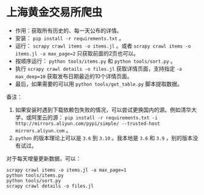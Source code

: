 # 上海黄金交易所爬虫

- 作用：获取所有历史的、每一天公布的详情。
- 安装： `pip install -r requirements.txt` 。
- 运行： `scrapy crawl items -o items.jl` 。或者 `scrapy crawl items -o items.jl -a max_page=2` 只获取前面的2页也可以。
- 按顺序运行： `python tools/items.py` 和 `python tools/sort.py` 。
- 执行 `scrapy crawl details -o files.jl` 获取详情页面，支持指定 `-a max_deep=10` 获取发布日期最近的10个详情页面。
- 最后，如果需要的可以用 `python tools/get_table.py` 脚本提取数据。

备注：

1. 如果安装时遇到下载依赖包失败的情况，可以尝试更换国内的源。例如清华大学，或阿里云的源： `pip install -r requirements.txt -i http://mirrors.aliyun.com/pypi/simple/ --trusted-host mirrors.aliyun.com` 。
2. `python` 的版本理论上可以是 `3.6` 到 `3.10` 。我本地是 `3.6` 和 `3.9` ，别的版本没有试过。

对于每天增量更新数据，可以：

    scrapy crawl items -o items.jl -a max_page=1
    python tools/items.py
    python tools/sort.py
    scrapy crawl details -o files.jl
